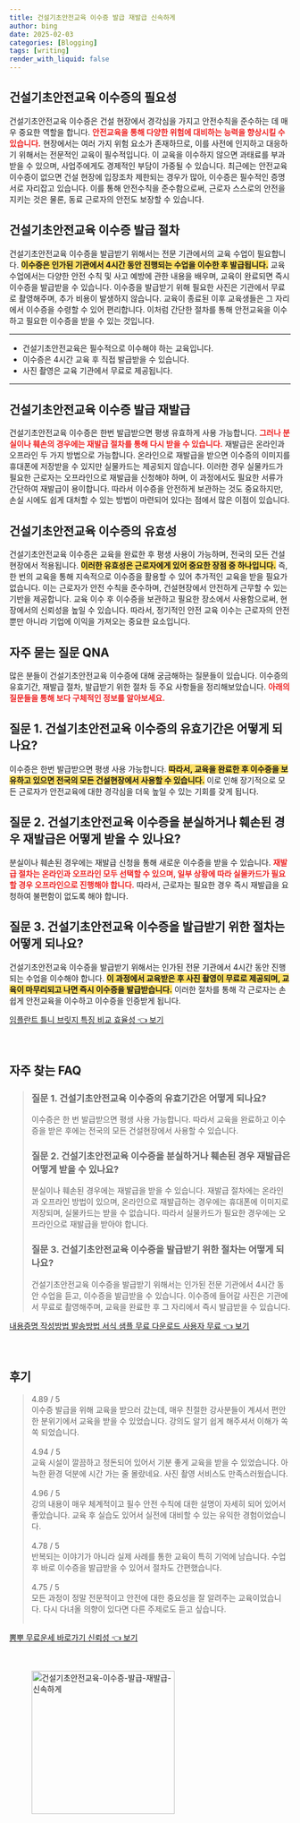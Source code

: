 ```yaml
---
title: 건설기초안전교육 이수증 발급 재발급 신속하게
author: bing
date: 2025-02-03
categories: [Blogging]
tags: [writing]
render_with_liquid: false
---
```



<h2 id='건설기초안전교육-이수증의-필요성'>건설기초안전교육 이수증의 필요성</h2>

<p>건설기초안전교육 이수증은 건설 현장에서 경각심을 가지고 안전수칙을 준수하는 데 매우 중요한 역할을 합니다. <b><span style="color: #ee2323;">안전교육을 통해 다양한 위험에 대비하는 능력을 향상시킬 수 있습니다.</span></b> 현장에서는 여러 가지 위험 요소가 존재하므로, 이를 사전에 인지하고 대응하기 위해서는 전문적인 교육이 필수적입니다. 이 교육을 이수하지 않으면 과태료를 부과받을 수 있으며, 사업주에게도 경제적인 부담이 가중될 수 있습니다. 최근에는 안전교육 이수증이 없으면 건설 현장에 입장조차 제한되는 경우가 많아, 이수증은 필수적인 증명서로 자리잡고 있습니다. 이를 통해 안전수칙을 준수함으로써, 근로자 스스로의 안전을 지키는 것은 물론, 동료 근로자의 안전도 보장할 수 있습니다.</p>

<h2 id='건설기초안전교육-이수증-발급-절차'>건설기초안전교육 이수증 발급 절차</h2>

<p>건설기초안전교육 이수증을 발급받기 위해서는 전문 기관에서의 교육 수업이 필요합니다. <b><span style="background-color: #ffe066;">이수증은 인가된 기관에서 4시간 동안 진행되는 수업을 이수한 후 발급됩니다.</span></b> 교육 수업에서는 다양한 안전 수칙 및 사고 예방에 관한 내용을 배우며, 교육이 완료되면 즉시 이수증을 발급받을 수 있습니다. 이수증을 발급받기 위해 필요한 사진은 기관에서 무료로 촬영해주며, 추가 비용이 발생하지 않습니다. 교육이 종료된 이후 교육생들은 그 자리에서 이수증을 수령할 수 있어 편리합니다. 이처럼 간단한 절차를 통해 안전교육을 이수하고 필요한 이수증을 받을 수 있는 것입니다.</p>

<hr />

<ul>
    <li>건설기초안전교육은 필수적으로 이수해야 하는 교육입니다.</li>
    <li>이수증은 4시간 교육 후 직접 발급받을 수 있습니다.</li>
    <li>사진 촬영은 교육 기관에서 무료로 제공됩니다.</li>
</ul>

<hr />

<h2 id='건설기초안전교육-이수증-발급-재발급'>건설기초안전교육 이수증 발급 재발급</h2>

<p>건설기초안전교육 이수증은 한번 발급받으면 평생 유효하게 사용 가능합니다. <b><span style="color: #ee2323;">그러나 분실이나 훼손의 경우에는 재발급 절차를 통해 다시 받을 수 있습니다.</span></b> 재발급은 온라인과 오프라인 두 가지 방법으로 가능합니다. 온라인으로 재발급을 받으면 이수증의 이미지를 휴대폰에 저장받을 수 있지만 실물카드는 제공되지 않습니다. 이러한 경우 실물카드가 필요한 근로자는 오프라인으로 재발급을 신청해야 하며, 이 과정에서도 필요한 서류가 간단하여 재발급이 용이합니다. 따라서 이수증을 안전하게 보관하는 것도 중요하지만, 손실 시에도 쉽게 대처할 수 있는 방법이 마련되어 있다는 점에서 많은 이점이 있습니다.</p>

<h2 id='건설기초안전교육-이수증의-유효성'>건설기초안전교육 이수증의 유효성</h2>

<p>건설기초안전교육 이수증은 교육을 완료한 후 평생 사용이 가능하며, 전국의 모든 건설현장에서 적용됩니다. <b><span style="background-color: #ffe066;">이러한 유효성은 근로자에게 있어 중요한 장점 중 하나입니다.</span></b> 즉, 한 번의 교육을 통해 지속적으로 이수증을 활용할 수 있어 추가적인 교육을 받을 필요가 없습니다. 이는 근로자가 안전 수칙을 준수하며, 건설현장에서 안전하게 근무할 수 있는 기반을 제공합니다. 교육 이수 후 이수증을 보관하고 필요한 장소에서 사용함으로써, 현장에서의 신뢰성을 높일 수 있습니다. 따라서, 정기적인 안전 교육 이수는 근로자의 안전뿐만 아니라 기업에 이익을 가져오는 중요한 요소입니다.</p>

<h2 id='자주-묻는-질문-QNA'>자주 묻는 질문 QNA</h2>

<p>많은 분들이 건설기초안전교육 이수증에 대해 궁금해하는 질문들이 있습니다. 이수증의 유효기간, 재발급 절차, 발급받기 위한 절차 등 주요 사항들을 정리해보았습니다. <b><span style="color: #ee2323;">아래의 질문들을 통해 보다 구체적인 정보를 알아보세요.</span></b></p>

<h2 id='자주-묻는-질문-질문1'>질문 1. 건설기초안전교육 이수증의 유효기간은 어떻게 되나요?</h2>

<p>이수증은 한번 발급받으면 평생 사용 가능합니다. <b><span style="background-color: #ffe066;">따라서, 교육을 완료한 후 이수증을 보유하고 있으면 전국의 모든 건설현장에서 사용할 수 있습니다.</span></b> 이로 인해 장기적으로 모든 근로자가 안전교육에 대한 경각심을 더욱 높일 수 있는 기회를 갖게 됩니다.</p>

<h2 id='자주-묻는-질문-질문2'>질문 2. 건설기초안전교육 이수증을 분실하거나 훼손된 경우 재발급은 어떻게 받을 수 있나요?</h2>

<p>분실이나 훼손된 경우에는 재발급 신청을 통해 새로운 이수증을 받을 수 있습니다. <b><span style="color: #ee2323;">재발급 절차는 온라인과 오프라인 모두 선택할 수 있으며, 일부 상황에 따라 실물카드가 필요할 경우 오프라인으로 진행해야 합니다.</span></b> 따라서, 근로자는 필요한 경우 즉시 재발급을 요청하여 불편함이 없도록 해야 합니다.</p>

<h2 id='자주-묻는-질문-질문3'>질문 3. 건설기초안전교육 이수증을 발급받기 위한 절차는 어떻게 되나요?</h2>

<p>건설기초안전교육 이수증을 발급받기 위해서는 인가된 전문 기관에서 4시간 동안 진행되는 수업을 이수해야 합니다. <b><span style="background-color: #ffe066;">이 과정에서 교육받은 후 사진 촬영이 무료로 제공되며, 교육이 마무리되고 나면 즉시 이수증을 발급받습니다.</span></b> 이러한 절차를 통해 각 근로자는 손쉽게 안전교육을 이수하고 이수증을 인증받게 됩니다.</p>


<p><a class="click-button" title="임플란트 틀니 브릿지 특징 비교 효율성" href="https://afficreate.github.io/posts/%EC%9E%84%ED%94%8C%EB%9E%80%ED%8A%B8-%ED%8B%80%EB%8B%88-%EB%B8%8C%EB%A6%BF%EC%A7%80-%ED%8A%B9%EC%A7%95-%EB%B9%84%EA%B5%90-%ED%9A%A8%EC%9C%A8%EC%84%B1/" rel="dofollow">임플란트 틀니 브릿지 특징 비교 효율성 👈 보기</a></p><br>
<h2 id='자주_찾는_FAQ'>자주 찾는 FAQ</h2>
<div itemscope="" itemtype="https://schema.org/FAQPage"> 
<blockquote> 
<div itemscope="" itemprop="mainEntity" itemtype="https://schema.org/Question"> 
<h3 itemprop="name">질문 1. 건설기초안전교육 이수증의 유효기간은 어떻게 되나요?</h3> 
<div itemscope="" itemprop="acceptedAnswer" itemtype="https://schema.org/Answer"> 
<span itemprop="text"> 
<p>이수증은 한 번 발급받으면 평생 사용 가능합니다. 따라서 교육을 완료하고 이수증을 받은 후에는 전국의 모든 건설현장에서 사용할 수 있습니다.</p> 
</span> 
</div> 
</div> 
<div itemscope="" itemprop="mainEntity" itemtype="https://schema.org/Question"> 
<h3 itemprop="name">질문 2. 건설기초안전교육 이수증을 분실하거나 훼손된 경우 재발급은 어떻게 받을 수 있나요?</h3> 
<div itemscope="" itemprop="acceptedAnswer" itemtype="https://schema.org/Answer"> 
<span itemprop="text"> 
<p>분실이나 훼손된 경우에는 재발급을 받을 수 있습니다. 재발급 절차에는 온라인과 오프라인 방법이 있으며, 온라인으로 재발급하는 경우에는 휴대폰에 이미지로 저장되며, 실물카드는 받을 수 없습니다. 따라서 실물카드가 필요한 경우에는 오프라인으로 재발급을 받아야 합니다.</p> 
</span> 
</div> 
</div> 
<div itemscope="" itemprop="mainEntity" itemtype="https://schema.org/Question"> 
<h3 itemprop="name">질문 3. 건설기초안전교육 이수증을 발급받기 위한 절차는 어떻게 되나요?</h3> 
<div itemscope="" itemprop="acceptedAnswer" itemtype="https://schema.org/Answer"> 
<span itemprop="text"> 
<p>건설기초안전교육 이수증을 발급받기 위해서는 인가된 전문 기관에서 4시간 동안 수업을 듣고, 이수증을 발급받을 수 있습니다. 이수증에 들어갈 사진은 기관에서 무료로 촬영해주며, 교육을 완료한 후 그 자리에서 즉시 발급받을 수 있습니다.</p> 
</span> 
</div> 
</div> 
</blockquote> 
</div>
<p><a class="click-button" title="내용증명 작성방법 발송방법 서식 샘플 무료 다운로드 사용자 무료" href="https://afficreate.github.io/posts/%EB%82%B4%EC%9A%A9%EC%A6%9D%EB%AA%85-%EC%9E%91%EC%84%B1%EB%B0%A9%EB%B2%95-%EB%B0%9C%EC%86%A1%EB%B0%A9%EB%B2%95-%EC%84%9C%EC%8B%9D-%EC%83%98%ED%94%8C-%EB%AC%B4%EB%A3%8C-%EB%8B%A4%EC%9A%B4%EB%A1%9C%EB%93%9C-%EC%82%AC%EC%9A%A9%EC%9E%90-%EB%AC%B4%EB%A3%8C/" rel="dofollow">내용증명 작성방법 발송방법 서식 샘플 무료 다운로드 사용자 무료 👈 보기</a></p><br>
<h2 id='후기'>후기</h2>
<div itemscope itemtype="https://schema.org/Product">
  <blockquote>
  <div itemprop="review" itemscope itemtype="https://schema.org/Review">
      <div itemprop="reviewRating" itemscope itemtype="https://schema.org/Rating"> <span itemprop="ratingValue">4.89</span> / <span itemprop="bestRating">5</span> </div>
      <span itemprop="reviewBody">이수증 발급을 위해 교육을 받으러 갔는데, 매우 친절한 강사분들이 계셔서 편안한 분위기에서 교육을 받을 수 있었습니다. 강의도 알기 쉽게 해주셔서 이해가 쏙쏙 되었습니다.</span>
  </div>
  <br>
  <div itemprop="review" itemscope itemtype="https://schema.org/Review">
      <div itemprop="reviewRating" itemscope itemtype="https://schema.org/Rating"> <span itemprop="ratingValue">4.94</span> / <span itemprop="bestRating">5</span> </div>
      <span itemprop="reviewBody">교육 시설이 깔끔하고 정돈되어 있어서 기분 좋게 교육을 받을 수 있었습니다. 아늑한 환경 덕분에 시간 가는 줄 몰랐네요. 사진 촬영 서비스도 만족스러웠습니다.</span>
  </div>
  <br>
  <div itemprop="review" itemscope itemtype="https://schema.org/Review">
      <div itemprop="reviewRating" itemscope itemtype="https://schema.org/Rating"> <span itemprop="ratingValue">4.96</span> / <span itemprop="bestRating">5</span> </div>
      <span itemprop="reviewBody">강의 내용이 매우 체계적이고 필수 안전 수칙에 대한 설명이 자세히 되어 있어서 좋았습니다. 교육 후 실습도 있어서 실전에 대비할 수 있는 유익한 경험이었습니다.</span>
  </div>
  <br>
  <div itemprop="review" itemscope itemtype="https://schema.org/Review">
      <div itemprop="reviewRating" itemscope itemtype="https://schema.org/Rating"> <span itemprop="ratingValue">4.78</span> / <span itemprop="bestRating">5</span> </div>
      <span itemprop="reviewBody">반복되는 이야기가 아니라 실제 사례를 통한 교육이 특히 기억에 남습니다. 수업 후 바로 이수증을 발급받을 수 있어서 절차도 간편했습니다.</span>
  </div>
  <br>
  <div itemprop="review" itemscope itemtype="https://schema.org/Review">
      <div itemprop="reviewRating" itemscope itemtype="https://schema.org/Rating"> <span itemprop="ratingValue">4.75</span> / <span itemprop="bestRating">5</span> </div>
      <span itemprop="reviewBody">모든 과정이 정말 전문적이고 안전에 대한 중요성을 잘 알려주는 교육이었습니다. 다시 다녀올 의향이 있다면 다른 주제로도 듣고 싶습니다.</span>
  </div>
  <br>
  </blockquote>
</div>
<p><a class="click-button" title="뽐뿌 무료운세 바로가기 신뢰성" href="https://afficreate.github.io/posts/%EB%BD%90%EB%BF%8C-%EB%AC%B4%EB%A3%8C%EC%9A%B4%EC%84%B8-%EB%B0%94%EB%A1%9C%EA%B0%80%EA%B8%B0-%EC%8B%A0%EB%A2%B0%EC%84%B1/" rel="dofollow">뽐뿌 무료운세 바로가기 신뢰성 👈 보기</a></p><br>
<figure class="image"><img src="https://afficreate.github.io/assets/img/thumbnail/건설기초안전교육-이수증-발급-재발급-신속하게.webp" alt="건설기초안전교육-이수증-발급-재발급-신속하게" width="256" height="256"></figure>